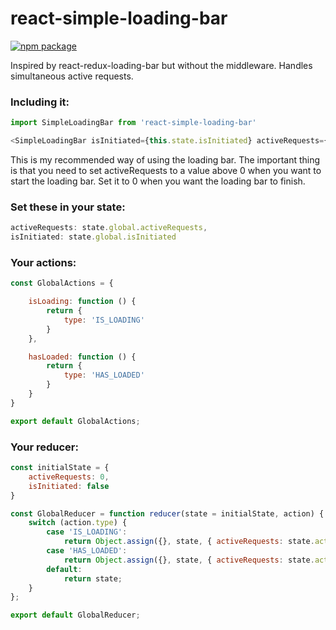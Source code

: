 # react-simple-loading-bar

[![npm package][npm-badge]][npm]

Inspired by react-redux-loading-bar but without the middleware. Handles simultaneous active requests.

### Including it:
```javascript
import SimpleLoadingBar from 'react-simple-loading-bar'

<SimpleLoadingBar isInitiated={this.state.isInitiated} activeRequests={this.state.activeRequests}></SimpleLoadingBar>
```

This is my recommended way of using the loading bar. The important thing is that you need to set activeRequests to a value above 0 when you want to start the loading bar. Set it to 0 when you want the loading bar to finish.

### Set these in your state:
```javascript
activeRequests: state.global.activeRequests,
isInitiated: state.global.isInitiated
```


### Your actions:
```javascript
const GlobalActions = {

    isLoading: function () {
        return {
            type: 'IS_LOADING'
        }
    },

    hasLoaded: function () {
        return {
            type: 'HAS_LOADED'
        }
    }
}

export default GlobalActions;
```


### Your reducer:
```javascript
const initialState = {
    activeRequests: 0,
    isInitiated: false
}

const GlobalReducer = function reducer(state = initialState, action) {
    switch (action.type) {
        case 'IS_LOADING':
            return Object.assign({}, state, { activeRequests: state.activeRequests + 1, isInitiated: true });
        case 'HAS_LOADED':
            return Object.assign({}, state, { activeRequests: state.activeRequests - 1 });
        default:
            return state;
    }
};

export default GlobalReducer;
```

[npm-badge]: https://img.shields.io/npm/v/npm-package.png?style=flat-square
[npm]: https://www.npmjs.com/package/react-simple-loading-bar
